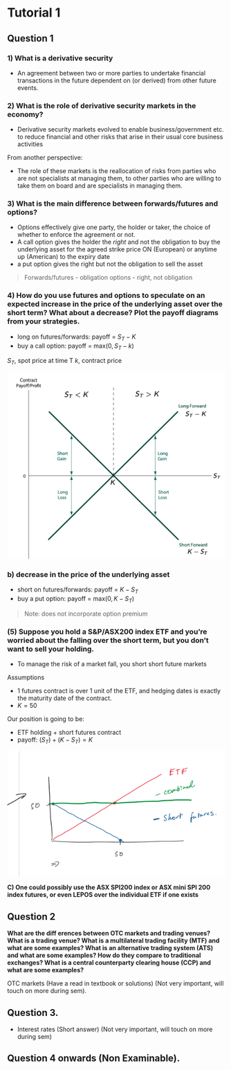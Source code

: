 # Tutorial 1

## Question 1
### 1) What is a derivative security
- An agreement between two or more parties to undertake financial transactions in the future dependent on (or derived) from other future events.

### 2) What is the role of derivative security markets in the economy?
- Derivative security markets evolved to enable business/government etc. to reduce financial and other risks that arise in their usual core business activities

From another perspective:
- The role of these markets is the reallocation of risks from parties who are not specialists at managing them, to other parties who are willing to take them on board and are specialists in managing them.

### 3) What is the main difference between forwards/futures and options?
- Options effectively give one party, the holder or taker, the choice of whether to enforce the agreement or not.
- A call option gives the holder the *right* and not the obligation to buy the underlying asset for the agreed strike price ON (European) or anytime up (American) to the expiry date
- a put option gives the right but not the obligation to sell the asset

> Forwards/futures - obligation
> options - right, not obligation

### 4) How do you use futures and options to speculate on an expected increase in the price of the underlying asset over the short term? What about a decrease? Plot the payoff diagrams from your strategies.

- long on futures/forwards: payoff = $S_{T} - K$
- buy a call option: payoff = $\text{max}(0, S_{T} - k)$

$S_{T}$, spot price at time T
$k$, contract price

![alt text](assets\IMG2.PNG)

### b) decrease in the price of the underlying asset

- short on futures/forwards: payoff = $K - S_{T}$
- buy a put option: payoff = $\text{max}(0, K - S_{T})$

> Note: does not incorporate option premium

### (5) Suppose you hold a S&P/ASX200 index ETF and you’re worried about the falling over the short term, but you don’t want to sell your holding.

- To manage the risk of a market fall, you short short future markets

Assumptions
- 1 futures contract is over 1 unit of the ETF, and hedging dates is exactly the maturity date of the contract.
- $K = 50$

Our position is going to be:
- ETF holding + short futures contract
- payoff: $(S_{T}) + (K - S_{T}) = K$

![alt text](assets\IMG9.PNG)

**C) One could possibly use the ASX SPI200 index or ASX mini SPI 200 index futures, or even LEPOS over the individual ETF if one exists**

## Question 2
**What are the diff erences between OTC markets and trading venues? What is a trading venue? What is a multilateral trading facility (MTF) and what are some examples? What is an alternative trading system (ATS) and what are some examples? How do they compare to traditional exchanges? What is a central counterparty clearing house (CCP) and what are some examples?**

OTC markets (Have a read in textbook or solutions) (Not very important, will touch on more during sem). 

## Question 3. 
- Interest rates (Short answer) (Not very important, will touch on more during sem) 

## Question 4 onwards (Non Examinable). 
